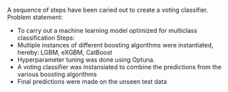 A sequence of steps have been caried out to create a voting classifier.
Problem statement: 
- To carry out a machine learning model optimized for multiclass classification
Steps:
- Multiple instances of different boosting algorithms were instantiated, hereby: LGBM, eXGBM, CatBoost
- Hyperparameter tuning was done using Optuna.
- A voting classifier was instansiated to combine the predictions from the various boosting algorithms
- Final predictions were made on the unseen test data
